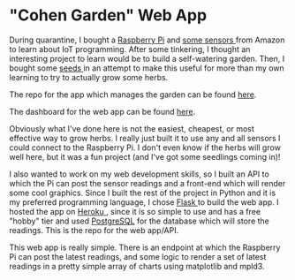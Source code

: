 # "Cohen Garden" Web App

During quarantine, I bought a <a href = "https://www.raspberrypi.org/products/raspberry-pi-4-model-b/"> Raspberry Pi</a> and <a href = "https://www.amazon.com/gp/product/B07TLRYGT1/ref=ppx_yo_dt_b_asin_title_o04_s01?ie=UTF8&psc=1"> some </a> <a href = "https://www.amazon.com/gp/product/B01J9GD3DG/ref=ppx_yo_dt_b_asin_title_o02_s00?ie=UTF8&psc=1"> sensors </a> from Amazon to learn about IoT programming. After some tinkering, I thought an interesting project to learn would be to build a self-watering garden. Then, I bought some <a href = "https://www.amazon.com/gp/product/B06ZY8JGJ4/ref=ppx_yo_dt_b_asin_title_o04_s00?ie=UTF8&psc=1"> seeds </a> in an attempt to make this useful for more than my own learning to try to actually grow some herbs.

The repo for the app which manages the garden can be found <a href="https://github.com/brandonfcohen1/garden_app">here</a>.

The dashboard for the web app can be found <a href="http://cohengarden.herokuapp.com/">here</a>.

Obviously what I've done here is not the easiest, cheapest, or most effective way to grow herbs. I really just built it to use any and all sensors I could connect to the Raspberry Pi. I don't even know if the herbs will grow well here, but it was a fun project (and I've got some seedlings coming in)!

I also wanted to work on my web development skills, so I built an API to which the Pi can post the sensor readings and a front-end which will render some cool graphics. Since I built the rest of the project in Python and it is my preferred programming language, I chose <a href="https://flask.palletsprojects.com/en/1.1.x/"> Flask </a> to build the web app. I hosted the app on <a href = "https://www.heroku.com/"> Heroku </a>, since it is so simple to use and has a free "hobby" tier and used <a href = "https://www.postgresql.org/"> PostgreSQL</a> for the database which will store the readings. This is the repo for the web app/API.

This web app is really simple. There is an endpoint at which the Raspberry Pi can post the latest readings, and some logic to render a set of latest readings in a pretty simple array of charts using matplotlib and mpld3.
